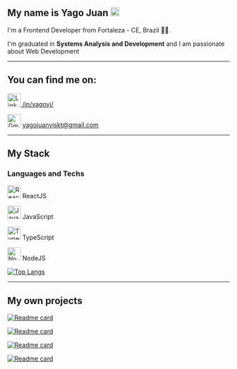 ## My name is **Yago Juan** <img src="https://pa1.narvii.com/6742/a44c3005865e034c9ecafdaceb4c8d3bf938d4ea_128.gif" alt="Emoji gif" width=20/>

I'm a Frontend Developer from Fortaleza - CE, Brazil :palm_tree::sunrise:.

I'm graduated in **Systems Analysis and Development** and I am passionate about Web Development

---

## You can find me on:

<a href="https://www.linkedin.com/in/yagoyj/"><img src="https://upload.wikimedia.org/wikipedia/commons/thumb/c/ca/LinkedIn_logo_initials.png/768px-LinkedIn_logo_initials.png" alt="Linkedin" width=30/> /in/yagoyj/</a>

<img src="https://icons.iconarchive.com/icons/dtafalonso/android-l/256/Gmail-icon.png" alt="Gmail" width=30/> yagojuanyjskt@gmail.com

---

## My Stack

### Languages and Techs
<img src="https://bognarjunior.files.wordpress.com/2018/03/if_react-js_logo_1174949.png" alt="ReactJS" width=30/> ReactJS

<img src="https://itexto.com.br/wp-content/uploads/2017/08/logotipo.png" alt="JavaScript" width=30/> JavaScript

<img src="https://gitconnected.com/public/images/tutorials/svg/typescript.svg" alt="TypeScript" width=30/> TypeScript

<img src="https://cdn.iconscout.com/icon/free/png-256/node-js-1174925.png" alt="NodeJS" width=30/> NodeJS


[![Top Langs](https://github-readme-stats.vercel.app/api/top-langs/?username=yagoyj&theme=darcula)](https://github.com/anuraghazra/github-readme-stats)

---

## My own projects

[![Readme card](https://github-readme-stats.vercel.app/api/pin/?username=yagoyj&repo=colala&theme=darcula)](https://github.com/anuraghazra/github-readme-stats)

[![Readme card](https://github-readme-stats.vercel.app/api/pin/?username=yagoyj&repo=minha-carteira&theme=darcula)](https://github.com/anuraghazra/github-readme-stats)

[![Readme card](https://github-readme-stats.vercel.app/api/pin/?username=yagoyj&repo=calculation-training-generator&theme=darcula)](https://github.com/anuraghazra/github-readme-stats)

[![Readme card](https://github-readme-stats.vercel.app/api/pin/?username=yagoyj&repo=list-of-names&theme=darcula)](https://github.com/anuraghazra/github-readme-stats)
